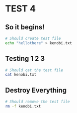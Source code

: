 # TEST 4

## So it begins!

```bash
# Should create test file
echo "hellothere" > kenobi.txt
```

## Testing 1 2 3

```bash
# Should cat the test file
cat kenobi.txt
```

## Destroy Everything

```bash
# Should remove the test file
rm -f kenobi.txt
```


